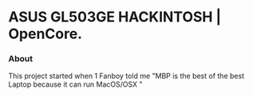 # ASUS GL503GE HACKINTOSH | OpenCore.

### About
This project started when 1 Fanboy told me "MBP is the best of the best Laptop because it can run MacOS/OSX "
